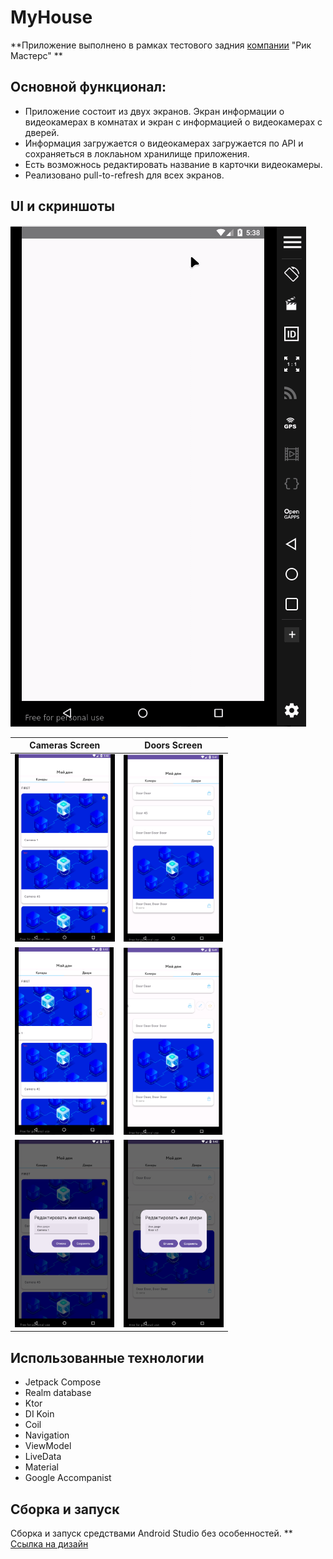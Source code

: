 # MyHouse

**Приложение выполнено в рамках тестового задния [компании](http://rikmasters.ru/) "Рик Мастерс" **


## Основной функционал:
* Приложение состоит из двух экранов. Экран информации о видеокамерах в комнатах и экран с информацией о видеокамерах с дверей.
* Информация загружается о видеокамерах загружается по API и сохраняеться в локлаьном хранилище приложения.
* Есть возможнось редактировать название в карточки видеокамеры.
* Реализовано pull-to-refresh для всех экранов.

## UI и скриншоты


![Демонстрация приложения](assets/myhouse_app.gif)

| Cameras Screen                                     | Doors Screen                                    |
|----------------------------------------------------|-------------------------------------------------|
 | <img src="assets/cameras_main.png" height="300">   | <img src="assets/door_main.png" height="300">   |
 | <img src="assets/cameras_edit.png" height="300">   | <img src="assets/door_edit.png" height="300">   |
 | <img src="assets/cameras_dialog.png" height="300"> | <img src="assets/door_dialog.png" height="300"> |


## Использованные технологии

* Jetpack Compose
* Realm database
* Ktor
* DI Koin
* Coil
* Navigation
* ViewModel
* LiveData
* Material
* Google Accompanist



## Сборка и запуск

Сборка и запуск средствами Android Studio без особенностей.
** [Ссылка на дизайн](https://www.figma.com/file/zzhf0xOS7FP6jWK2Tqb1Gy/internship?node-id=0%3A1&t=cXpylF8FuatqK0pR-1)



